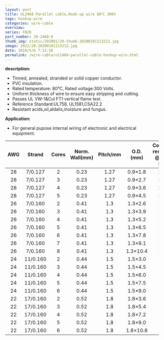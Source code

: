 ```yaml
---
layout: post 
title: UL2468 Parallel cable,Hook-up wire 80℃ 300V
tags: hookup-wire
categories: wire-cable
overview: 
series: FN20
part_number: 20-2468-0
thumb_img: static/202001/20-thumb-20200101113212.jpg
image: 2022/20-20200101113212.jpg
date: 2018/5/6 7:12:56
permalink: /wire-cable/ul2468-parallel-cable-hookup-wire.html
---
```



__description:__

* Tinned, annealed, stranded or solid copper conductor.
* PVC insulation.
* Rated temperature: 80℃, Rated voltage:300 Volts.
* Uniform thickness of wire to ensure easy stripping and cutting.
* Passes UL VW-1&Cul FT1 vertical flame test.
* Reference Standard:UL758, UL1581,CSA22.2
* Resistant acids,oil,aldalis,moisture and fungus.

__Application:__

* For general pupose internal wiring of electronic and electrical equipment.

AWG | Strand | Cores | Norm. Wall(mm) | Pitch/mm | O.D.(mm) | Conductor resistance @ 20℃/Ω/Km
 :-: | :-: | :-: | :-: | :-: | :-: | :-: 
28 | 7/0.127 | 2 | 0.23 | 1.27 | 0.9×1.8 | 239.0
28 | 7/0.127 | 3 | 0.23 | 1.27 | 0.9×2.7 | 239.0
28 | 7/0.127 | 4 | 0.23 | 1.27 | 0.9×3.6 | 239.0
28 | 7/0.127 | 5 | 0.23 | 1.27 | 0.9×4.5 | 239.0
26 | 7/0.160 | 2 | 0.41 | 1.3 | 1.3×2.6 | 150.0
26 | 7/0.160 | 3 | 0.41 | 1.3 | 1.3×3.9 | 150.0
26 | 7/0.160 | 4 | 0.41 | 1.3 | 1.3×5.2 | 150.0
26 | 7/0.160 | 5 | 0.41 | 1.3 | 1.3×6.5 | 150.0
26 | 7/0.160 | 6 | 0.41 | 1.3 | 1.3×7.8 | 150.0
26 | 7/0.160 | 7 | 0.41 | 1.3 | 1.3×9.1 | 150.0
26 | 7/0.160 | 8 | 0.41 | 1.3 | 1.3×10.4 | 150.0
24 | 11/0.160 | 2 | 0.44 | 1.5 | 1.5×3.0 | 94.2
24 | 11/0.160 | 3 | 0.44 | 1.5 | 1.5×4.5 | 94.2
24 | 11/0.160 | 4 | 0.44 | 1.5 | 1.5×6.0 | 94.2
24 | 11/0.160 | 5 | 0.44 | 1.5 | 1.5×7.5 | 94.2
24 | 11/0.160 | 6 | 0.44 | 1.5 | 1.5×9.0 | 94.2
22 | 17/0.160 | 2 | 0.52 | 1.8 | 1.8×3.6 | 59.4
22 | 17/0.160 | 3 | 0.52 | 1.8 | 1.8×5.4 | 59.4
22 | 17/0.160 | 4 | 0.52 | 1.8 | 1.8×7.2 | 59.4
22 | 17/0.160 | 5 | 0.52 | 1.8 | 1.8×9.0 | 59.4
22 | 17/0.160 | 6 | 0.52 | 1.8 | 1.8×10.8 | 59.4
